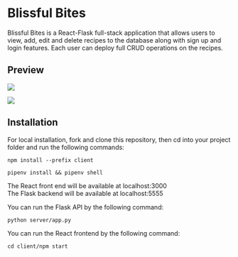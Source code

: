 # Blissful Bites

Blissful Bites is a React-Flask full-stack application that allows users to view, add, edit and delete recipes to the database along with sign up and login features. Each user can deploy full CRUD operations on the recipes. 

## Preview 

![](https://github.com/heather-tech/BlissfulBites/blob/main/server/readme/LoginGif/Large%20GIF%20(1156x972).gif)

![](https://github.com/heather-tech/BlissfulBites/blob/main/server/readme/FindRecipesGit.gif)



## Installation

For local installation, fork and clone this repository, then cd into your project folder and run the following commands:

`npm install --prefix client`

`pipenv install && pipenv shell`

The React front end will be available at localhost:3000 \
The Flask backend will be available at localhost:5555


You can run the Flask API by the following command:

`python server/app.py`

You can run the React frontend by the following command:

`cd client/npm start`
